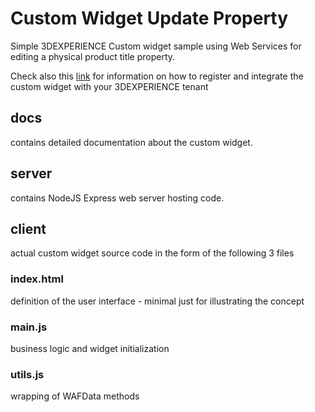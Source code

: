 # Custom Widget Update Property

Simple 3DEXPERIENCE Custom widget sample using Web Services for editing a physical product title property.

Check also this [link](https://media.3ds.com/support/documentation/developer/Cloud/en/DSDoc.htm?show=CAAWebAppsJSRoot/CAAWebAppsTaWidgetIntegration.htm) for information on how to register and integrate the custom widget with your 3DEXPERIENCE tenant

## docs

contains detailed documentation about the custom widget.

## server

contains NodeJS Express web server hosting code.

## client

actual custom widget source code in the form of the following 3 files

### index.html

definition of the user interface - minimal just for illustrating the concept

### main.js

business logic and widget initialization

### utils.js

wrapping of WAFData methods
